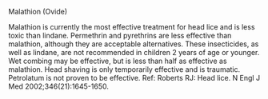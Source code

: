 Malathion (Ovide)

Malathion is currently the most effective treatment for head lice and is less toxic than lindane. Permethrin and pyrethrins are less effective than malathion, although they are acceptable alternatives. These insecticides, as well as lindane, are not recommended in children 2 years of age or younger. Wet combing may be effective, but is less than half as effective as malathion. Head shaving is only temporarily effective and is traumatic. Petrolatum is not proven to be effective. Ref: Roberts RJ: Head lice. N Engl J Med 2002;346(21):1645-1650.